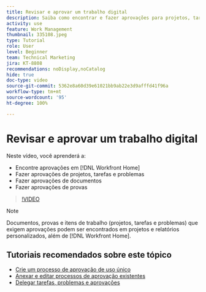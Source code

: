 ```yaml
---
title: Revisar e aprovar um trabalho digital
description: Saiba como encontrar e fazer aprovações para projetos, tarefas, problemas, documentos e provas no  [!DNL Workfront Home].
activity: use
feature: Work Management
thumbnail: 335108.jpeg
type: Tutorial
role: User
level: Beginner
team: Technical Marketing
jira: KT-8808
recommendations: noDisplay,noCatalog
hide: true
doc-type: video
source-git-commit: 5362e8a60d39e61021bb9ab22e3d9afffd41f96a
workflow-type: tm+mt
source-wordcount: '95'
ht-degree: 100%

---
```


# Revisar e aprovar um trabalho digital

Neste vídeo, você aprenderá a:

* Encontre aprovações em [!DNL Workfront Home]
* Fazer aprovações de projetos, tarefas e problemas
* Fazer aprovações de documentos
* Fazer aprovações de provas

>[!VIDEO](https://video.tv.adobe.com/v/335108/?quality=12&learn=on)


>[!NOTE]
>
>Documentos, provas e itens de trabalho (projetos, tarefas e problemas) que exigem aprovações podem ser encontrados em projetos e relatórios personalizados, além de [!DNL Workfront Home].

## Tutoriais recomendados sobre este tópico

* [Crie um processo de aprovação de uso único](/help/manage-work/approval-processes-and-milestone-paths/create-a-single-use-approval-process.md)
* [Anexar e editar processos de aprovação existentes](/help/manage-work/approval-processes-and-milestone-paths/attach-and-edit-existing-approval-processes.md)
* [Delegar tarefas, problemas e aprovações](/help/manage-work/approval-processes-and-milestone-paths/delegate-approvals.md)


<!---
learn more URLS
Approving work
Home area for Reviewers
Guides
Home overview for Reviewers
Issue page overview
--->
